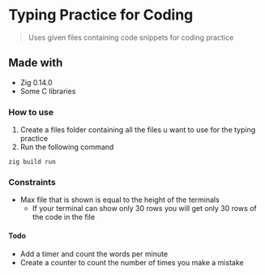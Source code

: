 # Typing Practice for Coding
> Uses given files containing code snippets for coding practice

## Made with
- Zig 0.14.0
- Some C libraries

### How to use
1. Create a files folder containing all the files u want to use for the typing practice
2. Run the following command
```zig
zig build run
```

### Constraints
- Max file that is shown is equal to the height of the terminals
    - If your terminal can show only 30 rows you will get only 30 rows of the code in the file

#### Todo
- Add a timer and count the words per minute
- Create a counter to count the number of times you make a mistake
